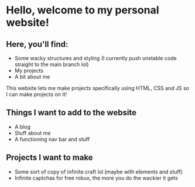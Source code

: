 # Hello, welcome to my personal website!

## Here, you'll find:
- Some wacky structures and styling (I currently push unstable code straight to the main branch lol)
- My projects
- A bit about me

This website lets me make projects specifically using HTML, CSS and JS so I can make projects on it!

## Things I want to add to the website
- A blog
- Stuff about me
- A functioning nav bar and stuff

## Projects I want to make
- Some sort of copy of infinite craft lol (maybe with elements and stuff)
- Infinite captchas for free robux, the more you do the wackier it gets
